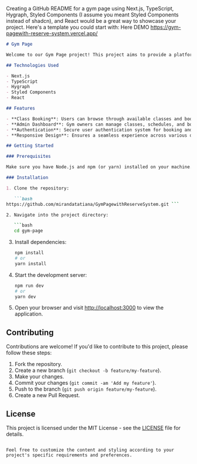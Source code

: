Creating a GitHub README for a gym page using Next.js, TypeScript, Hygraph, Styled Components (I assume you meant Styled Components instead of shadcn), and React would be a great way to showcase your project. Here's a template you could start with:
Here DEMO https://gym-pagewith-reserve-system.vercel.app/
```markdown
# Gym Page

Welcome to our Gym Page project! This project aims to provide a platform for gym owners to manage their classes and for users to book appointments conveniently.

## Technologies Used

- Next.js
- TypeScript
- Hygraph
- Styled Components
- React

## Features

- **Class Booking**: Users can browse through available classes and book appointments.
- **Admin Dashboard**: Gym owners can manage classes, schedules, and bookings at the moment on Hygraph
- **Authentication**: Secure user authentication system for booking and managing classes.
- **Responsive Design**: Ensures a seamless experience across various devices.

## Getting Started

### Prerequisites

Make sure you have Node.js and npm (or yarn) installed on your machine.

### Installation

1. Clone the repository:

   ```bash
https://github.com/mirandatatiana/GymPagewithReserveSystem.git ```

2. Navigate into the project directory:

   ```bash
   cd gym-page
   ```

3. Install dependencies:

   ```bash
   npm install
   # or
   yarn install
   ```

4. Start the development server:

   ```bash
   npm run dev
   # or
   yarn dev
   ```

5. Open your browser and visit [http://localhost:3000](http://localhost:3000) to view the application.

## Contributing

Contributions are welcome! If you'd like to contribute to this project, please follow these steps:

1. Fork the repository.
2. Create a new branch (`git checkout -b feature/my-feature`).
3. Make your changes.
4. Commit your changes (`git commit -am 'Add my feature'`).
5. Push to the branch (`git push origin feature/my-feature`).
6. Create a new Pull Request.

## License

This project is licensed under the MIT License - see the [LICENSE](LICENSE) file for details.
```

Feel free to customize the content and styling according to your project's specific requirements and preferences.
